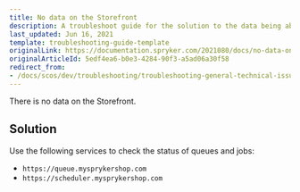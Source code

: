 ```yaml
---
title: No data on the Storefront
description: A troubleshoot guide for the solution to the data being absent on the Storefront within your Spryker projects.
last_updated: Jun 16, 2021
template: troubleshooting-guide-template
originalLink: https://documentation.spryker.com/2021080/docs/no-data-on-the-storefront
originalArticleId: 5edf4ea6-b0e3-4284-90f3-a5ad06a30f58
redirect_from:
- /docs/scos/dev/troubleshooting/troubleshooting-general-technical-issues/no-data-on-the-storefront.html
---
```


There is no data on the Storefront.

## Solution

Use the following services to check the status of queues and jobs:

* `https://queue.mysprykershop.com`
* `https://scheduler.mysprykershop.com`
